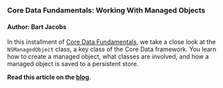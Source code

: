 ### Core Data Fundamentals: Working With Managed Objects

#### Author: Bart Jacobs

In this installment of [Core Data Fundamentals](http://bartjacobs.com/tag/core-data-fundamentals/), we take a close look at the `NSManagedObject` class, a key class of the Core Data framework. You learn how to create a managed object, what classes are involved, and how a managed object is saved to a persistent store.

**Read this article on the [blog](http://bartjacobs.com/core-data-fundamentals-working-with-managed-objects/)**.
